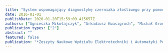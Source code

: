 ```yaml
---
title: "System wspomagający diagnostykę czerniaka złośliwego przy pomocy metod przetwarzania obrazu i algorytmów inteligencji obliczeniowej"
date: 2016-01-01
publishDate: 2020-01-20T15:59:09.415657Z
authors: ["Agnieszka Mikołajczyk", "Arkadiusz Kwasigroch", "Michał Grochowski"]
publication_types: ["2"]
abstract: ""
featured: false
publication: "*Zeszyty Naukowe Wydziału Elektrotechniki i Automatyki Politechniki Gdańskiej*"
---
```


